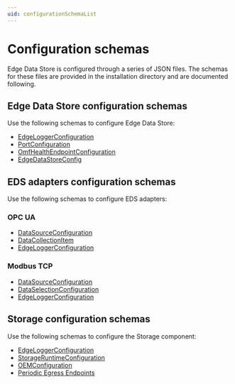 ```yaml
---
uid: configurationSchemaList
---
```


# Configuration schemas

Edge Data Store is configured through a series of JSON files. The schemas for these files are provided in the installation directory and are documented following. 

## Edge Data Store configuration schemas

Use the following schemas to configure Edge Data Store:

- [EdgeLoggerConfiguration](.\System_Logging_schema.md)
- [PortConfiguration](.\System_Port_schema.md)
- [OmfHealthEndpointConfiguration](.\System_HealthEndpoints_schema.md)
- [EdgeDataStoreConfig](.\System_Components_schema.md)
  
## EDS adapters configuration schemas

Use the following schemas to configure EDS adapters:

### OPC UA

- [DataSourceConfiguration](.\OpcUa_DataSource_schema.md)
- [DataCollectionItem](.\OpcUa_DataSelection_schema.md)
- [EdgeLoggerConfiguration](.\OpcUa_Logging_schema.md)

### Modbus TCP

- [DataSourceConfiguration](.\Modbus_DataSource_schema.md)
- [DataSelectionConfiguration](.\Modbus_DataSelection_schema.md)
- [EdgeLoggerConfiguration](.\Modbus_Logging_schema.md)

## Storage configuration schemas

Use the following schemas to configure the Storage component:

  - [EdgeLoggerConfiguration](.\Storage_Logging_schema.md)
  - [StorageRuntimeConfiguration](.\Storage_Runtime_schema.md)
  - [OEMConfiguration](.\Storage_OEM_schema.md)
  - [Periodic Egress Endpoints](.\Storage_PeriodicEgressEndpoints_schema.md)
